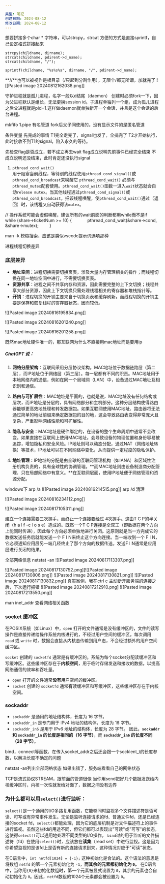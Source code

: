 ```yaml
---

类型: 笔记
创建日期: 2024-08-12
修改日期: 2024-08-12
---
```

想要拼接多个char * 字符串，可以strcpy，strcat
方便的方式是直接sprintf，自己设定格式拼接起来
```
strcpy(childname, dirname);
strcat(childname, pdirent->d_name);
strcat(childname, "/");
```
`sprintf(childname, "%s%s%s", dirname, "/", pdirent->d_name);`


**//**也可以被视作是根目录（/只起到分割作用），无限个/都无所谓，加就完了
![[Pasted image 20240812162038.png]]


守护进程就是孤儿进程，名字一般以d结尾（daemon）
创建时必须fork一下，因为父进程默认是组长，无法更换session id。子进程单独列一个组，成为孤儿进程之后父进程就是pid=1.这样做daemon就单独新开一个会话，并且是这个会话的后台进程。

mkfifo 1.pipe 有名管道
fork后父子间使用的，没有显示文件的是匿名管道


条件变量
先完成的事情 T1完全走完了，signal也发了，全搞完了
T2才开始执行，此时接收不到T1的signal，陷入永久的等待。



先检查flag是否成立，若不成立再去wait
flag成立说明先前事件已经完全结束
不成立说明还没结束，此时肯定还没执行signal

1. `pthread_cond_wait()`  
    用于阻塞当前线程，等待别的线程使用`pthread_cond_signal()`或`pthread_cond_broadcast`来唤醒它 `pthread_cond_wait()` 必须与`pthread_mutex`配套使用。`pthread_cond_wait()`函数一进入`wait`状态就会自动`release mutex`。当其他线程通过`pthread_cond_signal()`或`pthread_cond_broadcast`，把该线程唤醒，使`pthread_cond_wait()`通过（返回）时，该线程又自动获得该`mutex`。


// 操作系统可能会虚假唤醒，建议所有的wait前面的判断都用while而不是if
        while (share->ticketNum >= 10) {
            pthread_cond_wait(&share->cond, &share->mutex);
        }

man -k
模糊搜索，应该是类似vscode提示词选项那种

进程线程切换差异
### **底层差异**
- **地址空间**：进程切换需要切换页表，涉及大量内存管理相关的操作；而线程切换在同一地址空间中进行，不需要切换页表。
- **资源共享**：进程之间不共享内存和资源，因此需要完整的上下文切换；线程共享大部分资源，因此上下文切换只需处理线程相关的寄存器和堆栈指针等。
- **开销**：进程切换的开销主要来自于切换页表和缓存刷新，而线程切换的开销主要是保存和恢复线程的寄存器状态，因而较低。


![[Pasted image 20240816195834.png]]

![[Pasted image 20240816201240.png]]

![[Pasted image 20240816201258.png]]

既然mac地址硬件唯一的，那互联网为什么不直接用mac地址而是要用ip
##### ChatGPT 说：
1. **网络分层架构**：互联网采用分层协议架构，MAC地址位于数据链路层（第二层），而IP地址位于网络层（第三层）。每一层都有不同的职责。MAC地址用于本地网络内的通信，例如在同一个局域网（LAN）中，设备通过MAC地址互相识别和通信。
    
2. **路由与可扩展性**：MAC地址是平面的，也就是说，MAC地址没有任何结构或层次，而IP地址是分层的，具有网络部分和主机部分。这种分层结构使得路由器能够更高效地处理和转发数据包。如果互联网使用MAC地址，路由器将无法通过简单的地址前缀来确定数据包的目的地，这会导致路由表变得非常庞大且复杂，严重影响网络性能和可扩展性。
    
3. **隐私与安全**：MAC地址是硬件绑定的，在设备的整个生命周期中通常不会改变。如果直接在互联网上使用MAC地址，会导致设备的物理位置和身份容易被追踪，增加隐私和安全风险。IP地址则可以动态分配，通过NAT（网络地址转换）等技术，IP地址可以在不同网络中变化，从而提供一定程度的隐私保护。
    
4. **地址管理**：IP地址的分配是由全球的互联网管理机构（如IANA）和区域性注册机构负责的，具有全球性的协调管理。**而MAC地址则由设备制造商分配管理，只在局部网络中有意义。**在互联网层面，使用IP地址便于网络管理和资源分配。

windows下
arp /a
![[Pasted image 20240816214515.png]]
arp  /d 清理


![[Pasted image 20240816234112.png]]


![[Pasted image 20240817105311.png]]

建立一个连接需要三次握手，而终止一个连接要经过 4次握手。这由T C P的半关闭（h a l f -c l o s e）造成的。既然一个T C P连接是全双工（即数据在两个方向上能同时传递），因此每个方向必须单独地进行关闭。这原则就是当一方完成它的数据发送任务后就能发送一个 F I N来终止这个方向连接。当一端收到一个 F I N，它必须通知应用层另一端几经终止了那个方向的数据传送。发送F I N通常是应用层进行关闭的结果。


全部网络信息
netstat -an
![[Pasted image 20240817113307.png]]

![[Pasted image 20240817130752.png]]![[Pasted image 20240817130806.png]]
![[Pasted image 20240817130821.png]]
![[Pasted image 20240817130832.png]]
真实案例，我在ctrl c 主动断开服务端的连接之后，下次运行报错
![[Pasted image 20240817212910.png]
![[Pasted image 20240817213550.png]]

man inet_addr
查看网络相关函数

### socket 缓冲区
在POSIX系统（如Linux）中，`open` 打开的文件通常是没有缓冲区的，文件的读写操作是直接传递给操作系统内核进行的，不经过用户空间的缓冲区。每次调用 `read` 或 `write` 时，数据会直接从内核态传输到用户态，不会经过额外的用户空间缓冲区。

`socket` 创建的 `socketfd` 通常是有缓冲区的。系统为每个socket分配读缓冲区和写缓冲区。这些缓冲区存在于**内核空间**，用于临时存储发送和接收的数据，以提高网络通信的效率和吞吐量。

- `open` 打开的文件通常**没有**用户空间的缓冲区。
- `socket` 创建的 `socketfd` 通常**有**读缓冲区和写缓冲区，这些缓冲区存在于内核空间。

### sockaddr
- `sockaddr` 是通用的地址结构体，长度为 16 字节。
- `sockaddr_in` 是专门用于 IPv4 地址的结构体，长度为 16 字节。
- `sockaddr_in6` 是用于 IPv6 地址的结构体，长度为 28 字节。
因此，**`sockaddr` 和 `sockaddr_in` 的长度是相同的（16 字节）**，而 **`sockaddr_in6` 的长度不同（28 字节）**。

bind，connect等函数，在传入socket_addr之后还会跟一个socklent_t的长度参数，以解决长度不确定的问题



netstat -an列出全部网络状态
如果出错了，服务端看看自己的网络状态

TCP是流式协议STREAM，跟前面的管道很像
当你用send把好几个数据发送给内核缓冲区时，内核一次性就发给对面了，数据之间没有边界


### 为什么都可以用`select()`进行监听：
`select()`是一个通用的I/O多路复用函数，它能够同时监视多个文件描述符是否可读、可写或有异常事件发生。无论是监听连接请求的fd、普通文件fd，还是已经连接的socket fd，`select()`都能处理，因为它的底层机制是对文件描述符上的事件进行监视。虽然这些fd的用途不同，但它们都可以表现出"可读"或"可写"的状态，这使得`select()`可以通用地处理不同类型的I/O操作。
`bind`过的用于监听的文件描述符（fd）在使用`select()`时，应该放在**读集**（read set）中进行监视。这是因为你希望监视的是该fd上是否有新的连接请求到来，这种情况对应于"可读"状态。


在C语言中，`int netfd[1024] = {-1};` 这种初始化是合法的。这个语法的意思是将数组 `netfd` 的第一个元素初始化为 `-1`，**而其余的元素都初始化为 `0`。**
在C语言中，当你用`{0}`来初始化数组时，第一个元素被显式设置为 `0`，其余的元素也会自动初始化为 `0`。因此，`netfd`数组的1024个元素都会被设置为 `0`。